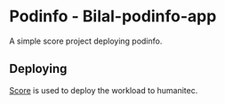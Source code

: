# Podinfo - Bilal-podinfo-app

A simple score project deploying podinfo.

## Deploying

[Score](https://score.dev/) is used to deploy the workload to humanitec.
